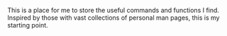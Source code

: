 This is a place for me to store the useful commands and functions I find. Inspired by those with 
vast collections of personal man pages, this is my starting point.
